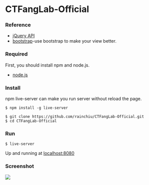 # CTFangLab-Official

### Reference
* [jQuery API](https://jquery.com/)
* [bootstrap](http://getbootstrap.com/)-use bootstrap to make your view better.

### Required
First, you should install npm and node.js.
* [node.js](https://nodejs.org/)

### Install
npm live-server can make you run server without reload the page.
```
$ npm install -g live-server
```
```
$ git clone https://github.com/rainchiu/CTFangLab-Official.git
$ cd CTFangLab-Official
```
### Run
```
$ live-server
```
Up and running at [localhost:8080](http://127.0.0.1:8080/)

### Screenshot
![](http://i.imgur.com/XE42ZUq.png)
